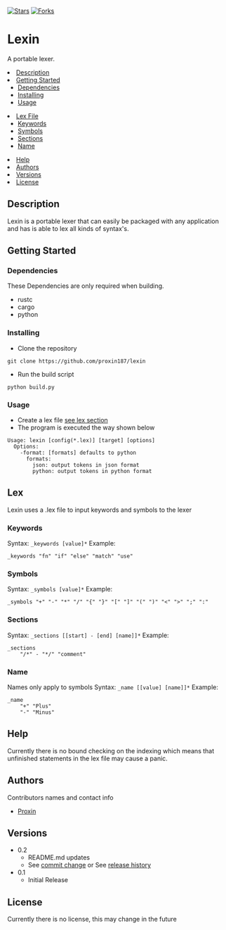 [![Stars](https://img.shields.io/github/stars/proxin187/lexin.svg?style=for-the-badge)](https://github.com/proxin187/lexin/stargazers)
[![Forks](https://img.shields.io/github/forks/proxin187/lexin.svg?style=for-the-badge)](https://github.com/proxin187/lexin/forks)

# Lexin

A portable lexer.

<li>
    <a href="#Description">Description</a>
</li>
<li>
    <a href="#getting-started">Getting Started</a>
    <ul>
    <li><a href="#Dependencies">Dependencies</a></li>
    <li><a href="#Installing">Installing</a></li>
    <li><a href="#Usage">Usage</a></li>
    </ul>
</li>
<li>
    <a href="#Lex">Lex File</a>
    <ul>
    <li><a href="#Keywords">Keywords</a></li>
    <li><a href="#Symbols">Symbols</a></li>
    <li><a href="#Sections">Sections</a></li>
    <li><a href="#Name">Name</a></li>
    </ul>
</li>
<li><a href="#Help">Help</a></li>
<li><a href="#Authors">Authors</a></li>
<li><a href="#Versions">Versions</a></li>
<li><a href="#License">License</a></li>

## Description

Lexin is a portable lexer that can easily be packaged with any application and has is able to lex all kinds of syntax's.

## Getting Started

### Dependencies

These Dependencies are only required when building.
* rustc
* cargo
* python

### Installing

* Clone the repository
```
git clone https://github.com/proxin187/lexin
```
* Run the build script
```
python build.py
```

### Usage

* Create a lex file [see lex section](#lex)
* The program is executed the way shown below
```
Usage: lexin [config(*.lex)] [target] [options]
  Options:
    -format: [formats] defaults to python
      formats:
        json: output tokens in json format
        python: output tokens in python format
```

## Lex
Lexin uses a .lex file to input keywords and symbols to the lexer

### Keywords
Syntax: `_keywords [value]*`
Example:
```
_keywords "fn" "if" "else" "match" "use"
```
### Symbols
Syntax: `_symbols [value]*`
Example:
```
_symbols "+" "-" "*" "/" "{" "}" "[" "]" "(" ")" "<" ">" ";" ":"
```
### Sections
Syntax: `_sections [[start] - [end] [name]]*`
Example:
```
_sections
    "/*" - "*/" "comment"
```
### Name
Names only apply to symbols
Syntax: `_name [[value] [name]]*`
Example:
```
_name
    "+" "Plus"
    "-" "Minus"
```

## Help

Currently there is no bound checking on the indexing which means that unfinished statements in the lex file may cause a panic.

## Authors

Contributors names and contact info

* [Proxin](https://github.com/proxin187)

## Versions

* 0.2
    * README.md updates
    * See [commit change]() or See [release history]()
* 0.1
    * Initial Release

## License

Currently there is no license, this may change in the future


